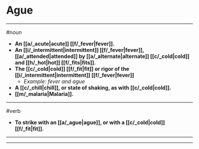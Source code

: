 # Ague
---
#noun
- **An [[a/_acute|acute]] [[f/_fever|fever]].**
- **An [[i/_intermittent|intermittent]] [[f/_fever|fever]], [[a/_attended|attended]] by [[a/_alternate|alternate]] [[c/_cold|cold]] and [[h/_hot|hot]] [[f/_fits|fits]].**
- **The [[c/_cold|cold]] [[f/_fit|fit]] or rigor of the [[i/_intermittent|intermittent]] [[f/_fever|fever]]**
	- _Example: fever and ague_
- **A [[c/_chill|chill]], or state of shaking, as with [[c/_cold|cold]].**
- **[[m/_malaria|Malaria]].**
---
#verb
- **To strike with an [[a/_ague|ague]], or with a [[c/_cold|cold]] [[f/_fit|fit]].**
---
---
